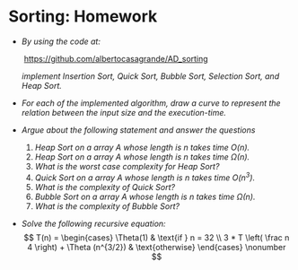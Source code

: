 # Sorting: Homework



- *By using the code at:*

  ​                                         https://github.com/albertocasagrande/AD_sorting

  *implement Insertion Sort, Quick Sort, Bubble Sort, Selection Sort, and Heap Sort.*

- *For each of the implemented algorithm, draw a curve to represent the relation between the input size and the execution-time.*

- *Argue about the following statement and answer the questions*

  1. *Heap Sort on a array $A$ whose length is n takes time $O(n)$.*
  2. *Heap Sort on a array $A$ whose length is n takes time $\Omega(n)$.*
  3. *What is the worst case complexity for Heap Sort?*
  4. *Quick Sort on a array A whose length is n takes time $O(n^3)$.*
  5. *What is the complexity of Quick Sort?*
  6. *Bubble Sort on a array A whose length is n takes time $\Omega(n)$.*
  7. *What is the complexity of Bubble Sort?*

- *Solve the following recursive equation:*
  $$
  T(n) = \begin{cases}
  \Theta(1) & \text{if } n = 32 \\
  3 * T \left( \frac n 4 \right) + \Theta (n^{3/2}) & \text{otherwise}
  \end{cases}
  \nonumber
  $$
  